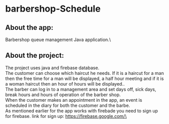 # barbershop-Schedule

## About the app:
Barbershop queue management Java application.\


## About the project:
The project uses java and firebase database.\
The customer can choose which haircut he needs. If it is a haircut for a man then the free time for a man will be displayed, a half hour meeting and if it is a woman haircut then an hour of hours will be displayed..\
The barber can log in to a management area and set days off, sick days, break hours and hours of operation of the barber shop.\
When the customer makes an appointment in the app, an event is scheduled in the diary for both the customer and the barbe.\
As mentioned earlier for the app works with firebade you need to sign up for firebase. link for sign up: https://firebase.google.com/\



